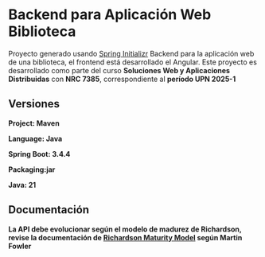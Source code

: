 # Backend para Aplicación Web Biblioteca

Proyecto generado usando [Spring Initializr](https://start.spring.io/) 
Backend para la aplicación web de una biblioteca, el frontend está desarrollado el Angular.
Este proyecto es desarrollado como parte del curso <b>Soluciones Web y Aplicaciones Distribuidas</b> con <b>NRC 7385</b>, correspondiente al <b>período UPN 2025-1<b>

## Versiones
Project: Maven

Language: Java

Spring Boot: 3.4.4

Packaging:jar

Java: 21

## Documentación
La API debe evolucionar según el modelo de madurez de Richardson, revise la documentación de [Richardson Maturity Model](https://martinfowler.com/articles/richardsonMaturityModel.html) según Martin Fowler